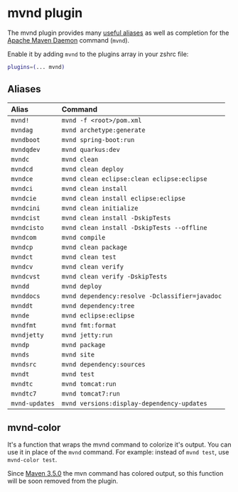 # mvnd plugin

The mvnd plugin provides many [useful aliases](#aliases) as well as completion for
the [Apache Maven Daemon](https://github.com/apache/maven-mvnd) command (`mvnd`).

Enable it by adding `mvnd` to the plugins array in your zshrc file:

```zsh
plugins=(... mvnd)
```

## Aliases

| Alias                 | Command                                          |
|:----------------------|:-------------------------------------------------|
| `mvnd!`               | `mvnd -f <root>/pom.xml`                         |
| `mvndag`              | `mvnd archetype:generate`                        |
| `mvndboot`            | `mvnd spring-boot:run`                           |
| `mvndqdev`            | `mvnd quarkus:dev`                               |
| `mvndc`               | `mvnd clean`                                     |
| `mvndcd`              | `mvnd clean deploy`                              |
| `mvndce`              | `mvnd clean eclipse:clean eclipse:eclipse`       |
| `mvndci`              | `mvnd clean install`                             |
| `mvndcie`             | `mvnd clean install eclipse:eclipse`             |
| `mvndcini`            | `mvnd clean initialize`                          |
| `mvndcist`            | `mvnd clean install -DskipTests`                 |
| `mvndcisto`           | `mvnd clean install -DskipTests --offline`       |
| `mvndcom`             | `mvnd compile`                                   |
| `mvndcp`              | `mvnd clean package`                             |
| `mvndct`              | `mvnd clean test`                                |
| `mvndcv`              | `mvnd clean verify`                              |
| `mvndcvst`            | `mvnd clean verify -DskipTests`                  |
| `mvndd`               | `mvnd deploy`                                    |
| `mvnddocs`            | `mvnd dependency:resolve -Dclassifier=javadoc`   |
| `mvnddt`              | `mvnd dependency:tree`                           |
| `mvnde`               | `mvnd eclipse:eclipse`                           |
| `mvndfmt`             | `mvnd fmt:format`                                |
| `mvndjetty`           | `mvnd jetty:run`                                 |
| `mvndp`               | `mvnd package`                                   |
| `mvnds`               | `mvnd site`                                      |
| `mvndsrc`             | `mvnd dependency:sources`                        |
| `mvndt`               | `mvnd test`                                      |
| `mvndtc`              | `mvnd tomcat:run`                                |
| `mvndtc7`             | `mvnd tomcat7:run`                               |
| `mvnd-updates`        | `mvnd versions:display-dependency-updates`       |

## mvnd-color

It's a function that wraps the mvnd command to colorize it's output. You can use it in place
of the `mvnd` command. For example: instead of `mvnd test`, use `mvnd-color test`.

Since [Maven 3.5.0](https://maven.apache.org/docs/3.5.0/release-notes.html) the mvn command
has colored output, so this function will be soon removed from the plugin.
